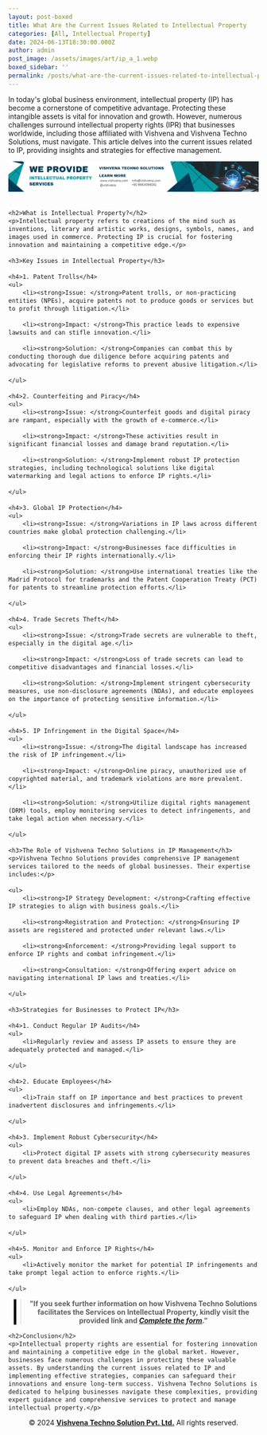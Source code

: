 ```yaml
---
layout: post-boxed
title: What Are the Current Issues Related to Intellectual Property
categories: [All, Intellectual Property]
date: 2024-06-13T18:30:00.000Z
author: admin
post_image: /assets/images/art/ip_a_1.webp
boxed_sidebar: ''
permalink: /posts/what-are-the-current-issues-related-to-intellectual-property
---
```


<html lang="en">
<head>
    <meta charset="UTF-8">
    <meta name="viewport" content="width=device-width, initial-scale=1.0">
    <meta name="description" content="Explore current issues in intellectual property and learn strategies for global IP protection with Vishvena Techno Solutions.">
    <title>What Are the Current Issues Related to Intellectual Property</title>
</head>
<body>

<p>In today's global business environment, intellectual property (IP) has become a cornerstone of competitive advantage. Protecting these intangible assets is vital for innovation and growth. However, numerous challenges surround intellectual property rights (IPR) that businesses worldwide, including those affiliated with Vishvena and Vishvena Techno Solutions, must navigate. This article delves into the current issues related to IP, providing insights and strategies for effective management.</p>

<!-- Image Banner Ad -->

<a href="/contact">
    <img src="/assets/images/art/ip ads a.webp" alt="Advertisement for Vishvena Techno Solutions intellectual property services" style="max-width:100%; height:auto;">
</a>
<br><br>

<article>

```
<h2>What is Intellectual Property?</h2>
<p>Intellectual property refers to creations of the mind such as inventions, literary and artistic works, designs, symbols, names, and images used in commerce. Protecting IP is crucial for fostering innovation and maintaining a competitive edge.</p>

<h3>Key Issues in Intellectual Property</h3>

<h4>1. Patent Trolls</h4>
<ul>
	<li><strong>Issue: </strong>Patent trolls, or non-practicing entities (NPEs), acquire patents not to produce goods or services but to profit through litigation.</li>
	
	<li><strong>Impact: </strong>This practice leads to expensive lawsuits and can stifle innovation.</li>
	
	<li><strong>Solution: </strong>Companies can combat this by conducting thorough due diligence before acquiring patents and advocating for legislative reforms to prevent abusive litigation.</li>
	
</ul>

<h4>2. Counterfeiting and Piracy</h4>
<ul>
	<li><strong>Issue: </strong>Counterfeit goods and digital piracy are rampant, especially with the growth of e-commerce.</li>
	
	<li><strong>Impact: </strong>These activities result in significant financial losses and damage brand reputation.</li>
	
	<li><strong>Solution: </strong>Implement robust IP protection strategies, including technological solutions like digital watermarking and legal actions to enforce IP rights.</li>
	
</ul>

<h4>3. Global IP Protection</h4>
<ul>
	<li><strong>Issue: </strong>Variations in IP laws across different countries make global protection challenging.</li>
	
	<li><strong>Impact: </strong>Businesses face difficulties in enforcing their IP rights internationally.</li>
	
	<li><strong>Solution: </strong>Use international treaties like the Madrid Protocol for trademarks and the Patent Cooperation Treaty (PCT) for patents to streamline protection efforts.</li>
	
</ul>

<h4>4. Trade Secrets Theft</h4>
<ul>
	<li><strong>Issue: </strong>Trade secrets are vulnerable to theft, especially in the digital age.</li>
	
	<li><strong>Impact: </strong>Loss of trade secrets can lead to competitive disadvantages and financial losses.</li>
	
	<li><strong>Solution: </strong>Implement stringent cybersecurity measures, use non-disclosure agreements (NDAs), and educate employees on the importance of protecting sensitive information.</li>
	
</ul>

<h4>5. IP Infringement in the Digital Space</h4>
<ul>
	<li><strong>Issue: </strong>The digital landscape has increased the risk of IP infringement.</li>
	
	<li><strong>Impact: </strong>Online piracy, unauthorized use of copyrighted material, and trademark violations are more prevalent.</li>
	
	<li><strong>Solution: </strong>Utilize digital rights management (DRM) tools, employ monitoring services to detect infringements, and take legal action when necessary.</li>
	
</ul>

<h3>The Role of Vishvena Techno Solutions in IP Management</h3>
<p>Vishvena Techno Solutions provides comprehensive IP management services tailored to the needs of global businesses. Their expertise includes:</p>

<ul>
	<li><strong>IP Strategy Development: </strong>Crafting effective IP strategies to align with business goals.</li>
	
	<li><strong>Registration and Protection: </strong>Ensuring IP assets are registered and protected under relevant laws.</li>
	
	<li><strong>Enforcement: </strong>Providing legal support to enforce IP rights and combat infringement.</li>
	
	<li><strong>Consultation: </strong>Offering expert advice on navigating international IP laws and treaties.</li>
	
</ul>

<h3>Strategies for Businesses to Protect IP</h3>

<h4>1. Conduct Regular IP Audits</h4>
<ul>
	<li>Regularly review and assess IP assets to ensure they are adequately protected and managed.</li>
	
</ul>

<h4>2. Educate Employees</h4>
<ul>
	<li>Train staff on IP importance and best practices to prevent inadvertent disclosures and infringements.</li>
	
</ul>

<h4>3. Implement Robust Cybersecurity</h4>
<ul>
	<li>Protect digital IP assets with strong cybersecurity measures to prevent data breaches and theft.</li>
	
</ul>

<h4>4. Use Legal Agreements</h4>
<ul>
	<li>Employ NDAs, non-compete clauses, and other legal agreements to safeguard IP when dealing with third parties.</li>
	
</ul>

<h4>5. Monitor and Enforce IP Rights</h4>
<ul>
	<li>Actively monitor the market for potential IP infringements and take prompt legal action to enforce rights.</li>
	
</ul>
```

<!-- Quote Ad with link -->

<center>
    <blockquote style="position:relative;">
        <p><b style="font-size:1em;">"If you seek further information on how Vishvena Techno Solutions facilitates the Services on Intellectual Property, kindly visit the provided link and <a href="/contact"><i>Complete the form</i></a>."</b></p>
        <div style="position:absolute; top:0; bottom:0; left:-15px; border-left:5px solid black;"></div>
    </blockquote>
</center>

```
<h2>Conclusion</h2>
<p>Intellectual property rights are essential for fostering innovation and maintaining a competitive edge in the global market. However, businesses face numerous challenges in protecting these valuable assets. By understanding the current issues related to IP and implementing effective strategies, companies can safeguard their innovations and ensure long-term success. Vishvena Techno Solutions is dedicated to helping businesses navigate these complexities, providing expert guidance and comprehensive services to protect and manage intellectual property.</p>
```

<footer>
    <center>
        <p>&copy; 2024 <a href="https://vishvena.com"><b>Vishvena Techno Solution Pvt. Ltd.</b></a> All rights reserved.</p>
    </center>
</footer>

</article>

</body>
</html>
